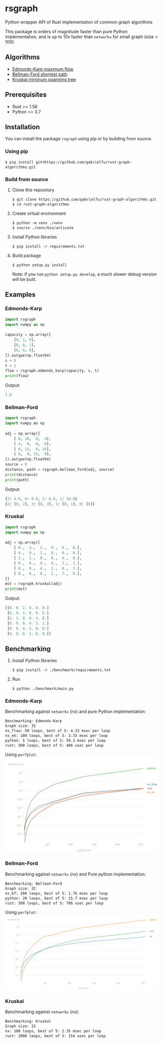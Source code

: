# rsgraph
Python wrapper API of Rust implementation of common graph algorithms

This package is orders of magnitude faster than pure Python implementation, 
and is up to 10x faster than `networkx` for small graph (size < 100).

## Algorithms
- [Edmonds-Karp maximum flow](https://en.wikipedia.org/wiki/Edmonds%E2%80%93Karp_algorithm)
- [Bellman-Ford shortest path](https://en.wikipedia.org/wiki/Bellman%E2%80%93Ford_algorithm)
- [Kruskal minimum spanning tree](https://en.wikipedia.org/wiki/Kruskal%27s_algorithm)

## Prerequisites
- Rust >= 1.56
- Python >= 3.7

## Installation
You can install the package `rsgraph` using pip or by building from source.

### Using pip
```shell
$ pip install git+https://github.com/gabrielfu/rust-graph-algorithms.git
```

### Build from source
1. Clone this repository
    ```shell
    $ git clone https://github.com/gabrielfu/rust-graph-algorithms.git
    $ cd rust-graph-algorithms
    ```

2. Create virtual environment
    ```shell
    $ python -m venv ./venv
    $ source ./venv/bin/activate
    ```

3. Install Python libraries
    ```shell
    $ pip install -r requirements.txt
    ```

4. Build package
    ```shell
    $ python setup.py install
    ```
    Note: if you run `python setup.py develop`, a much slower debug version will be built.


## Examples
### Edmonds-Karp
```python
import rsgraph
import numpy as np

capacity = np.array([
    [0, 1, 0],
    [0, 0, 1],
    [0, 0, 0],
]).astype(np.float64)
s = 0
t = 2
flow = rsgraph.edmonds_karp(capacity, s, t)
print(flow)
```
Output:
```python
1.0
```

### Bellman-Ford
```python
import rsgraph
import numpy as np

adj = np.array([
    [ 0, 10,  8,  4],
    [ 4,  0,  0,  0],
    [ 0, 13,  0, 14],
    [ 8,  9, 15,  0],
]).astype(np.float64)
source = 0
distance, path = rsgraph.bellman_ford(adj, source)
print(distance)
print(path)
```
Output:
```python
{3: 4.0, 0: 0.0, 2: 8.0, 1: 10.0}
{2: [0, 2], 3: [0, 3], 1: [0, 1], 0: [0]}
```

### Kruskal
```python
import rsgraph
import numpy as np

adj = np.array([
    [ 0.,  4.,  2.,  0.,  0.,  0.],
    [ 4.,  0.,  1.,  8.,  0.,  0.],
    [ 2.,  1.,  0.,  0.,  4.,  0.],
    [ 0.,  8.,  0.,  0.,  2.,  1.],
    [ 0.,  0.,  4.,  2.,  0.,  7.],
    [ 0.,  0.,  0.,  1.,  7.,  0.],
])
mst = rsgraph.kruskal(adj)
print(mst)
```
Output:
```python
[[0. 0. 2. 0. 0. 0.]
 [0. 0. 1. 0. 0. 0.]
 [2. 1. 0. 0. 4. 0.]
 [0. 0. 0. 0. 2. 1.]
 [0. 0. 4. 2. 0. 0.]
 [0. 0. 0. 1. 0. 0.]]
```

## Benchmarking
1. Install Python libraries
    ```shell
    $ pip install -r ./benchmark/requirements.txt
    ```

2. Run 
    ```shell
    $ python ./benchmark/main.py
    ```

### Edmonds-Karp
Benchmarking against `networkx` (nx) and pure Python implementation:
```
Benchmarking: Edmonds-Karp
Graph size: 32
nx_flow: 50 loops, best of 5: 4.33 msec per loop
nx_ek: 100 loops, best of 5: 3.33 msec per loop
python: 5 loops, best of 5: 59.3 msec per loop
rust: 500 loops, best of 5: 406 usec per loop
```

Using `perfplot`:
![](./images/perf_edmonds_karp.png)

### Bellman-Ford
Benchmarking against `networkx` (nx) and Pure python implementation:
```
Benchmarking: Bellman-Ford
Graph size: 32
nx_bf: 200 loops, best of 5: 1.76 msec per loop
python: 20 loops, best of 5: 15.7 msec per loop
rust: 500 loops, best of 5: 786 usec per loop
```

Using `perfplot`:
![](./images/perf_bellman_ford.png)

### Kruskal
Benchmarking against `networkx` (nx):
```
Benchmarking: Kruskal
Graph size: 32
nx: 100 loops, best of 5: 2.35 msec per loop
rust: 2000 loops, best of 5: 154 usec per loop
```
